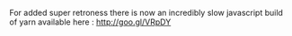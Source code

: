 For added super retroness there is now an incredibly slow javascript build of yarn available here : http://goo.gl/VRpDY
